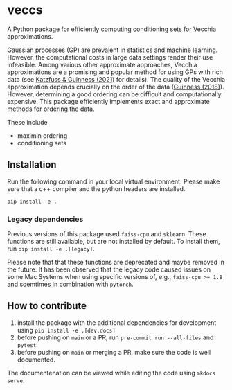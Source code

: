 # veccs

A Python package for efficiently computing conditioning sets for Vecchia
approximations.

Gaussian processes (GP) are prevalent in statistics and machine learning.
However, the computational costs in large data settings render their use
infeasible. Among various other approximate approaches, Vecchia approximations
are a promising and popular method for using GPs with rich data (see [Katzfuss &
Guinness (2021)](https://doi.org/10.1214/19-STS755) for details). The quality of
the Vecchia approximation depends crucially on the order of the data ([Guinness
(2018)](https://doi.org/10.1080/00401706.2018.1437476)). However, determining a
good ordering can be difficult and computationally expensive. This package
efficiently implements exact and approximate methods for ordering the data.

These include

- maximin ordering
- conditioning sets

## Installation

Run the following command in your local virtual environment. Please make sure
that a c++ compiler and the python headers are installed.

`pip install -e .`

### Legacy dependencies

Previous versions of this package used `faiss-cpu` and `sklearn`. These
functions are still available, but are not installed by default. To install
them, run `pip install -e .[legacy]`.

Please note that that these functions are deprecated and maybe removed in the
future. It has been observed that the legacy code caused issues on some Mac
Systems when using specific versions of, e.g., `faiss-cpu >= 1.8` and soemtimes
in combination with `pytorch`.



## How to contribute

1. install the package with the additional dependencies for development using
   `pip install -e .[dev,docs]`
2. before pushing on `main` or a PR, run `pre-commit run --all-files` and
   `pytest`.
3. before pushing on `main` or merging a PR, make sure the code is well
   documented.

The documentenation can be viewed while editing the code using `mkdocs serve`.
